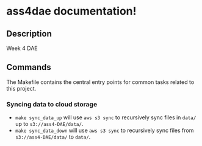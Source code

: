 # ass4dae documentation!

## Description

Week 4 DAE

## Commands

The Makefile contains the central entry points for common tasks related to this project.

### Syncing data to cloud storage

* `make sync_data_up` will use `aws s3 sync` to recursively sync files in `data/` up to `s3://ass4-DAE/data/`.
* `make sync_data_down` will use `aws s3 sync` to recursively sync files from `s3://ass4-DAE/data/` to `data/`.


